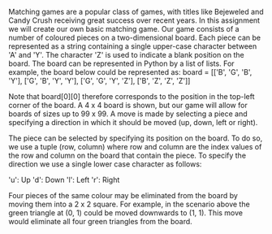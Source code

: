 Matching games are a popular class of games, with titles like Bejeweled and
Candy Crush receiving great success over recent years. In this assignment we
will create our own basic matching game. Our game consists of a number of coloured
pieces on a two-dimensional board. Each piece can be represented as a string
containing a single upper-case character between 'A' and 'Y'. The character 'Z'
is used to indicate a blank position on the board. The board can be represented
in Python by a list of lists. For example, the board below could be represented as:
board = [['B', 'G', 'B', 'Y'], ['G', 'B', 'Y', 'Y'], ['G', 'G', 'Y', 'Z'],
['B', 'Z', 'Z', 'Z']]

Note that board[0][0] therefore corresponds to the position in the top-left corner
of the board. A 4 x 4 board is shown, but our game will allow for boards of sizes
up to 99 x 99. A move is made by selecting a piece and specifying a direction
in which it should be moved (up, down, left or right).

The piece can be selected by specifying its position on the board. To do so, we
use a tuple (row, column) where row and column are the index values of the row and
column on the board that contain the piece. To specify the direction we use a
single lower case character as follows:

'u': Up
'd': Down
'l': Left
'r': Right

Four pieces of the same colour may be eliminated from the board by moving them into
a 2 x 2 square. For example, in the scenario above the green triangle at (0, 1)
could be moved downwards to (1, 1). This move would eliminate all four
green triangles from the board.
